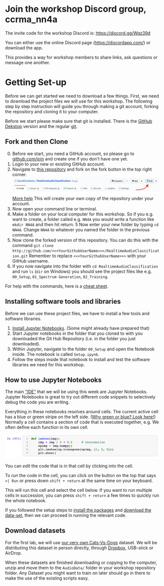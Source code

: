 # Join the workshop Discord group, ccrma_nn4a

The invite code for the workshop Discord is: https://discord.gg/Wqz39d

You can either use the online Discord page (https://discordapp.com/) or download the app.

This provides a way for workshop members to share links, ask questions or message one another.

# Getting Set-up
Before we can get started we need to download a few things. First, we need to download the project files we will use for this workshop. The following step by step instruction will guide you through making a git account, forking the repository and cloning it to your computer.

Before we start please make sure that git is installed. There is the [GitHub Dekstop](https://desktop.github.com) version and the regular [git](https://git-scm.com/book/en/v2/Getting-Started-Installing-Git).

## Fork and then Clone 
0. Before we start, you need a GitHub account, so please go to [github.com/join](https://github.com/join) and create one if you don't have one yet.
1. Login to your new or existing GitHub account.
2. Navigate to [this repository](https://github.com/FAR-Lab/Developing-and-Designing-Interactive-Devices/wiki/Forking-a-GitHub-project) and fork on the fork button in the top right corner. ![Fork](images/HowToFork.png) [More help](https://help.github.com/en/articles/fork-a-repo) This will create your own copy of the repository under your account. 
3. Now open your command line or terminal.
4. Make a folder on your local computer for this workshop. So if you e.g. want to create, a folder called e.g. `NN4A` you would write a function like `mkdir NN4A` and then hit return.
5 Now enter your new folder by typing `cd NN4A`. Change `NN4A` to whatever you named the folder in the previous command.
6. Now clone the forked version of this repository. You can do this with the command ``git clone http://github.com/<<<YourGithubUserName>>>/RealtimeAudioClassification.git`` Remember to replace ``<<<YourGithubUserName>>>`` with your GitHub username. 
7. If you now navigate into the folder with ``cd RealtimeAudioClassification`` and run ``ls`` (``dir`` on Windows)  you should see the project files like e.g. `00_Setup`, `01_Spectrum Generation`, `02_Training`.

For help with the commands, here is a [cheat sheet](https://www.git-tower.com/blog/command-line-cheat-sheet/).


## Installing software tools and libraries
Before we can use these project files, we have to install a few tools and software libraries.

1. [Install Jupyter Notebooks](https://jupyter.readthedocs.io/en/latest/install.html). (Some might already have prepared that)
2. Start Jupyter notebooks in the folder that you cloned to with you downloaded the Git Hub Repository (i.e. in the folder you just downloaded).
3. Within Jupyter, navigate to the folder `00_Setup` and open the Notebook inside. The notebook is called `Setup.ipynb`. 
4. Follow the steps inside that notebook to install and test the software libraries we need for this workshop.


## How to use Jupyter Notebooks
The main ["IDE"](https://en.wikipedia.org/wiki/Integrated_development_environment) that we will be using this week are Jupyter Notebooks. Jupyter Notebooks is great to try out different code snippets to selectively debug the code you are writing.

Everything in these notebooks resolves around cells. The current active cell has a blue or green stripe on the left side. ([Why green or blue? Look here!](https://medium.com/ibm-data-science-experience/back-to-basics-jupyter-notebooks-dfcdc19c54bc)) Normally a cell contains a section of code that is executed together, e.g. We often define each function in its own cell.

![Example Image of how a cell looks like.](images/ExampleCell.png)

You can *edit* the code that is in that cell by clicking into the cell. 

To *run* the code in the cell, you can click on the button on the top that says ` >| Run` or press down `shift + return` at the same time on your keyboard. 

This will run this cell and select the cell below. If you want to run multiple cells in succession, you can press `shift + return` a few times to quickly run the whole notebook.

If you followed the setup steps to [install the packages](https://github.com/DavidGoedicke/RealtimeAudioClassification/wiki/Lab-0.-Setting-up) and [download the data-set](https://github.com/DavidGoedicke/RealtimeAudioClassification/wiki/Lab-0.-Setting-up#download-datasets), then we can proceed in running the relevant code.


## Download datasets
For the first lab, we will use [our very own Cats-Vs-Dogs](Cats-Vs-Dogs) dataset. We will be distributing this dataset in person directly, through [Dropbox](https://www.dropbox.com/sh/pgy6tn4ugbfag0j/AADuiHrW-XgbwCDqiKUrMQ6Na?dl=0), USB-stick or AirDrop. 

When these datasets are finished downloading or copying to the computer, unzip and move them to the ``AudioData/`` folder in your workshop repository folder. Any Dataset you might want to train on later should go in there to make the use of the existing scripts easy. 